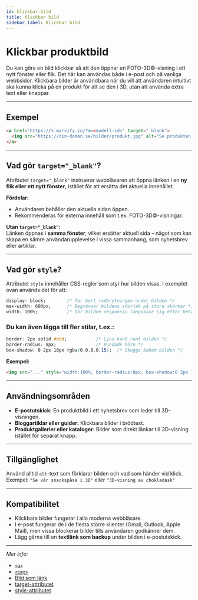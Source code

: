 ```yaml
---
id: klickbar-bild
title: Klickbar bild
sidebar_label: Klickbar bild
---
```

# Klickbar produktbild

Du kan göra en bild klickbar så att den öppnar en FOTO-3D©-visning i ett nytt fönster eller flik. Det här kan användas både i e-post och på vanliga webbsidor. Klickbara bilder är användbara när du vill att användaren intuitivt ska kunna klicka på en produkt för att se den i 3D, utan att använda extra text eller knappar.

---

## Exempel

```html
<a href="https://v.marvify.io/?m=<modell-id>" target="_blank">
  <img src="https://din-domän.se/bilder/produkt.jpg" alt="Se produkten i 3D" style="display:block; max-width:600px; width:100%;" />
</a>
```

---

## Vad gör `target="_blank"`?

Attributet `target="_blank"` instruerar webbläsaren att öppna länken i en **ny flik eller ett nytt fönster**, istället för att ersätta det aktuella innehållet.

**Fördelar:**
- Användaren behåller den aktuella sidan öppen.
- Rekommenderas för externa innehåll som t.ex. FOTO-3D©-visningar.

**Utan `target="_blank"`:**  
Länken öppnas i **samma fönster**, vilket ersätter aktuell sida – något som kan skapa en sämre användarupplevelse i vissa sammanhang, som nyhetsbrev eller artiklar.

---

## Vad gör `style`?

Attributet `style` innehåller CSS-regler som styr hur bilden visas. I exemplet ovan används det för att:

```css
display: block;        /* Tar bort radbrytningen under bilden */
max-width: 600px;      /* Begränsar bildens storlek på stora skärmar */
width: 100%;           /* Gör bilden responsiv (anpassar sig efter behållaren) */
```

### Du kan även lägga till fler stilar, t.ex.:

```css
border: 2px solid #ddd;           /* Ljus kant runt bilden */
border-radius: 8px;               /* Rundade hörn */
box-shadow: 0 2px 10px rgba(0,0,0,0.15);  /* Skugga bakom bilden */
```

**Exempel:**

```html
<img src="..." style="width:100%; border-radius:8px; box-shadow:0 2px 10px rgba(0,0,0,0.15);" />
```

---

## Användningsområden

- **E-postutskick:** En produktbild i ett nyhetsbrev som leder till 3D-visningen.
- **Bloggartiklar eller guider:** Klickbara bilder i brödtext.
- **Produktgallerier eller kataloger:** Bilder som direkt länkar till 3D-visning istället för separat knapp.

---

## Tillgänglighet

Använd alltid `alt`-text som förklarar bilden och vad som händer vid klick.  
Exempel: `"Se vår snackspåse i 3D"` eller `"3D-visning av chokladask"`

---

## Kompatibilitet

- Klickbara bilder fungerar i alla moderna webbläsare.
- I e-post fungerar de i de flesta större klienter (Gmail, Outlook, Apple Mail), men vissa blockerar bilder tills användaren godkänner dem.
- Lägg gärna till en **textlänk som backup** under bilden i e-postutskick.

---

*Mer info:*

- [`<a>`](https://developer.mozilla.org/en-US/docs/Web/HTML/Element/a)
- [`<img>`](https://developer.mozilla.org/en-US/docs/Web/HTML/Element/img)
- [Bild som länk](https://developer.mozilla.org/en-US/docs/Web/HTML/Element/img#images-as-links)
- [target-attributet](https://developer.mozilla.org/en-US/docs/Web/HTML/Element/a#attr-target)
- [style-attributet](https://developer.mozilla.org/en-US/docs/Web/HTML/Global_attributes/style)


